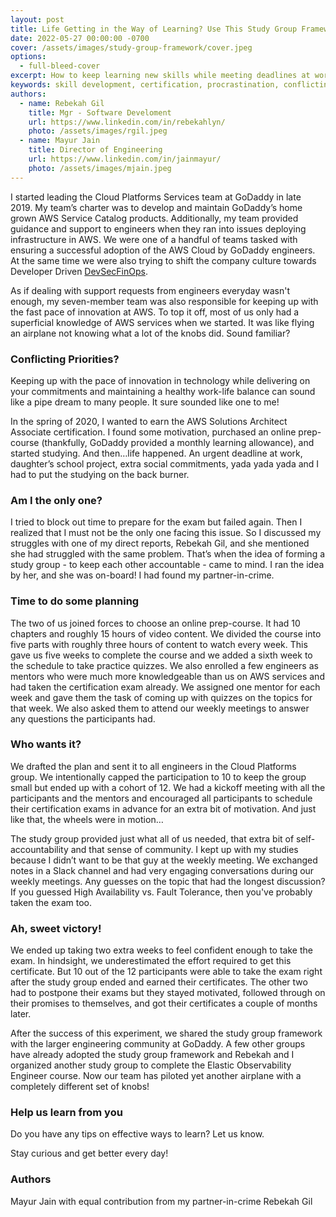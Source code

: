```yaml
---
layout: post
title: Life Getting in the Way of Learning? Use This Study Group Framework
date: 2022-05-27 00:00:00 -0700
cover: /assets/images/study-group-framework/cover.jpeg
options:
  - full-bleed-cover
excerpt: How to keep learning new skills while meeting deadlines at work and maintaining a good work-life balance.
keywords: skill development, certification, procrastination, conflicting priorities
authors:
  - name: Rebekah Gil
    title: Mgr - Software Develoment
    url: https://www.linkedin.com/in/rebekahlyn/
    photo: /assets/images/rgil.jpeg
  - name: Mayur Jain
    title: Director of Engineering
    url: https://www.linkedin.com/in/jainmayur/
    photo: /assets/images/mjain.jpeg
---
```


I started leading the Cloud Platforms Services team at GoDaddy in late 2019. My team’s charter was to develop and maintain GoDaddy’s home grown AWS Service Catalog products. Additionally, my team provided guidance and support to engineers when they ran into issues deploying infrastructure in AWS. We were one of a handful of teams tasked with ensuring a successful adoption of the AWS Cloud by GoDaddy engineers. At the same time we were also trying to shift the company culture towards Developer Driven [DevSecFinOps](https://www.godaddy.com/engineering/2022/01/28/raising-the-bar-for-devsecops-beyond/).

As if dealing with support requests from engineers everyday wasn't enough, my seven-member team was also responsible for keeping up with the fast pace of innovation at AWS. To top it off, most of us only had a superficial knowledge of AWS services when we started. It was like flying an airplane not knowing what a lot of the knobs did. Sound familiar?

### Conflicting Priorities?

Keeping up with the pace of innovation in technology while delivering on your commitments and maintaining a healthy work-life balance can sound like a pipe dream to many people. It sure sounded like one to me!

In the spring of 2020, I wanted to earn the AWS Solutions Architect Associate certification. I found some motivation, purchased an online prep-course (thankfully, GoDaddy provided a monthly learning allowance), and started studying. And then…life happened. An urgent deadline at work, daughter’s school project, extra social commitments, yada yada yada and I had to put the studying on the back burner.

### Am I the only one?

I tried to block out time to prepare for the exam but failed again. Then I realized that I must not be the only one facing this issue. So I discussed my struggles with one of my direct reports, Rebekah Gil, and she mentioned she had struggled with the same problem. That’s when the idea of forming a study group - to keep each other accountable - came to mind. I ran the idea by her, and she was on-board! I had found my partner-in-crime.

### Time to do some planning

The two of us joined forces to choose an online prep-course. It had 10 chapters and roughly 15 hours of video content. We divided the course into five parts with roughly three hours of content to watch every week. This gave us five weeks to complete the course and we added a sixth week to the schedule to take practice quizzes. We also enrolled a few engineers as mentors who were much more knowledgeable than us on AWS services and had taken the certification exam already. We assigned one mentor for each week and gave them the task of coming up with quizzes on the topics for that week. We also asked them to attend our weekly meetings to answer any questions the participants had.

### Who wants it?

We drafted the plan and sent it to all engineers in the Cloud Platforms group. We intentionally capped the participation to 10 to keep the group small but ended up with a cohort of 12. We had a kickoff meeting with all the participants and the mentors and encouraged all participants to schedule their certification exams in advance for an extra bit of motivation. And just like that, the wheels were in motion…

The study group provided just what all of us needed, that extra bit of self-accountability and that sense of community. I kept up with my studies because I didn’t want to be that guy at the weekly meeting. We exchanged notes in a Slack channel and had very engaging conversations during our weekly meetings. Any guesses on the topic that had the longest discussion? If you guessed High Availability vs. Fault Tolerance, then you've probably taken the exam too.

### Ah, sweet victory!

We ended up taking two extra weeks to feel confident enough to take the exam. In hindsight, we underestimated the effort required to get this certificate. But 10 out of the 12 participants were able to take the exam right after the study group ended and earned their certificates. The other two had to postpone their exams but they stayed motivated, followed through on their promises to themselves, and got their certificates a couple of months later.

After the success of this experiment, we shared the study group framework with the larger engineering community at GoDaddy. A few other groups have already adopted the study group framework and Rebekah and I organized another study group to complete the Elastic Observability Engineer course. Now our team has piloted yet another airplane with a completely different set of knobs!

### Help us learn from you

Do you have any tips on effective ways to learn? Let us know.

Stay curious and get better every day!

### Authors

Mayur Jain with equal contribution from my partner-in-crime Rebekah Gil
